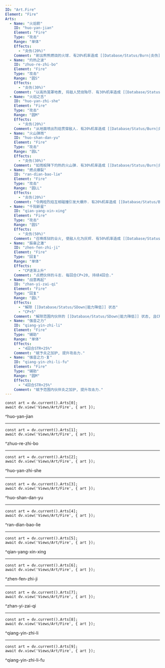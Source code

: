 ```yaml
---
ID: "Art.Fire"
Element: "Fire"
Arts:
  - Name: "火焰箭"
    ID: "huo-yan-jian"
    Element: "Fire"
    Type: "攻击"
    Range: "单体"
    Effects:
      - "炎伤(20%)"
    Comment: "射出熊熊燃烧的火球. 有20%机率造成 [[Database/Status/Burn|炎伤]]."
  - Name: "灼热之波"
    ID: "zhuo-re-zhi-bo"
    Element: "Fire"
    Type: "攻击"
    Range: "圆S"
    Effects:
      - "炎伤(30%)"
    Comment: "以高热笼罩地表, 将敌人焚烧殆尽. 有30%机率造成 [[Database/Status/Burn|炎伤]]."
  - Name: "火焰之舌"
    ID: "huo-yan-zhi-she"
    Element: "Fire"
    Type: "攻击"
    Range: "圆M"
    Effects:
      - "炎伤(20%)"
    Comment: "从地面喷出烈焰贯穿敌人. 有20%机率造成 [[Database/Status/Burn|炎伤]]."
  - Name: "火山弹雨"
    ID: "huo-shan-dan-yu"
    Element: "Fire"
    Type: "攻击"
    Range: "圆L"
    Effects:
      - "炎伤(30%)"
    Comment: "如雨般降下灼热的火山弹. 有30%机率造成 [[Database/Status/Burn|炎伤]]."
  - Name: "燃点爆裂"
    ID: "ran-dian-bao-lie"
    Element: "Fire"
    Type: "攻击"
    Range: "圆LL"
    Effects:
      - "炎伤(20%)"
    Comment: "令两柱烈焰互相碰撞引发大爆炸. 有20%机率造成 [[Database/Status/Burn|炎伤]]."
  - Name: "千阳新星"
    ID: "qian-yang-xin-xing"
    Element: "Fire"
    Type: "攻击"
    Range: "圆S"
    Effects:
      - "炎伤(50%)"
    Comment: "召唤炼狱的业火, 使敌人化为灰烬. 有50%机率造成 [[Database/Status/Burn|炎伤]]."
  - Name: "振奋之激"
    ID: "zhen-fen-zhi-ji"
    Element: "Fire"
    Type: "回复"
    Range: "单体"
    Effects:
      - "CP逐渐上升"
    Comment: "点燃伙伴的斗志. 每回合CP+20, 持续4回合."
  - Name: "战意再起"
    ID: "zhan-yi-zai-qi"
    Element: "Fire"
    Type: "回复"
    Range: "圆L"
    Effects:
      - "解除 [[Database/Status/SDown|能力降低]] 状态"
      - "CP+5"
    Comment: "解除范围内伙伴的 [[Database/Status/SDown|能力降低]] 状态, 且CP+5."
  - Name: "强音之力"
    ID: "qiang-yin-zhi-li"
    Element: "Fire"
    Type: "辅助"
    Range: "单体"
    Effects:
      - "4回合STR+25%"
    Comment: "赋予炎之加护, 提升攻击力."
  - Name: "强音之力·复"
    ID: "qiang-yin-zhi-li-fu"
    Element: "Fire"
    Type: "辅助"
    Range: "圆M"
    Effects:
      - "4回合STR+25%"
    Comment: "赋予范围内伙伴炎之加护, 提升攻击力."
---
```

```dataviewjs
const art = dv.current().Arts[0];
await dv.view('Views/Art/Fire', { art });
```
^huo-yan-jian

---

```dataviewjs
const art = dv.current().Arts[1];
await dv.view('Views/Art/Fire', { art });
```
^zhuo-re-zhi-bo

---

```dataviewjs
const art = dv.current().Arts[2];
await dv.view('Views/Art/Fire', { art });
```
^huo-yan-zhi-she

---

```dataviewjs
const art = dv.current().Arts[3];
await dv.view('Views/Art/Fire', { art });
```
^huo-shan-dan-yu

---

```dataviewjs
const art = dv.current().Arts[4];
await dv.view('Views/Art/Fire', { art });
```
^ran-dian-bao-lie

---

```dataviewjs
const art = dv.current().Arts[5];
await dv.view('Views/Art/Fire', { art });
```
^qian-yang-xin-xing

---

```dataviewjs
const art = dv.current().Arts[6];
await dv.view('Views/Art/Fire', { art });
```
^zhen-fen-zhi-ji

---

```dataviewjs
const art = dv.current().Arts[7];
await dv.view('Views/Art/Fire', { art });
```
^zhan-yi-zai-qi

---

```dataviewjs
const art = dv.current().Arts[8];
await dv.view('Views/Art/Fire', { art });
```
^qiang-yin-zhi-li

---

```dataviewjs
const art = dv.current().Arts[9];
await dv.view('Views/Art/Fire', { art });
```
^qiang-yin-zhi-li-fu